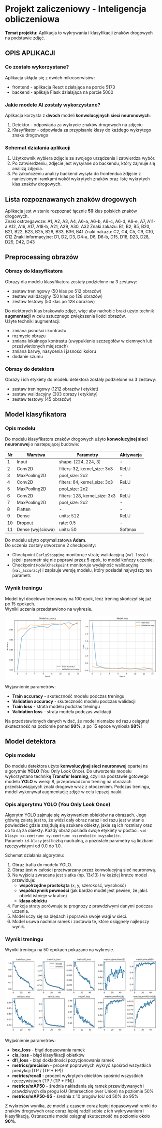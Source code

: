 # Projekt zaliczeniowy - Inteligencja obliczeniowa  
**Temat projektu:** Aplikacja to wykrywania i klasyfikacji znaków drogowych na podstawie zdjęć.  

## OPIS APLIKACJI  
### Co zostało wykorzystane?  
Aplikacja skłąda się z dwóch mikroserwisów:
- frontend - aplikacja React działająca na porcie 5173
- backend - aplikaja Flask działająca na porcie 5000

### Jakie modele AI zostały wykorzystane?  
Aplikacja korzysta z **dwóch** modeli **konwolucyjnych sieci neuronowych**:
1. Detektor - odpowiada za wykrycie znaków drogowych na zdjęciu
2. Klasyfikator - odpowiada za przypisanie klasy do każdego wykrytego znaku drogowego

### Schemat działania aplikacji  
1. Użytkownik wybiera zdjęcie ze swojego urządzenia i zatwierdza wybór.
2. Po zatwierdzeniu, zdjęcie jest wysyłane do backendu, który zajmuje się analizą zdjęcia.
3. Po zakończeniu analizy backend wysyła do frontendua zdjęcie z naniesionymi ramkami wokół wykrytych znaków oraz listę wykrytych klas znaków drogowych.

## Lista rozpoznawanych znaków drogowych  
Aplikacja jest w stanie rozpoznać łącznie **50** klas polskich znaków drogowych.  
Znaki ostrzegawcze: A1, A2, A3, A4, A6-a, A6-b, A6-c, A6-d, A6-e, A7, A11-a A12, A16, A17, A18-b, A21, A29, A30, A32
Znaki zakazu: B1, B2, B5, B20, B21, B22, B23, B25, B26, B33, B36, B41
Znaki nakazu: C2, C4, C5, C9, C10, C12
Znaki informacyjne: D1, D2, D3, D4-a, D6, D6-b, D15, D18, D23, D28, D29, D42, D43

## Preprocessing obrazów  
### Obrazy do klasyfikatora  
Obrazy dla modelu klasyfikatora zostały podzielone na 3 zestawy:
- zestaw treningowy (50 klas po 512 obrazów)
- zestaw walidacyjny (50 klas po 128 obrazów)
- zestaw testowy (50 klas po 128 obrazów)

Do niektórych klas brakowało zdjęć, więc aby nadrobić braki użyto technik **augmentacji** w celu sztucznego zwiększenia ilości obrazów.  
Użyte techniki augmentacji:
- zmiana jasności i kontrastu
- rozmycie obrazu
- zmiana lokalnego kontrastu (uwypuklenie szczegółów w ciemnych lub prześwietlonych miejscach)
- zmiana barwy, nasycenia i jasności koloru
- dodanie szumu

### Obrazy do detektora  
Obrazy i ich etykiety do modelu detektora zostały podzielone na 3 zestawy:
- zestaw treningowy (1212 obrazów i etykiet)
- zestaw walidacyjny (303 obrazy i etykiety)
- zestaw testowy (45 obrazów)

## Model klasyfikatora  
### Opis modelu
Do modelu klasyfikatora znaków drogowych użyto **konwolucyjnej sieci neuronowej** o nastepującej budowie:  

|Nr|Warstwa          |Parametry                     |Aktywacja  |
|--|-----------------|------------------------------|-----------|
|1 |Input            |shape: (224, 224, 3)          |-          |
|2 |Conv2D           |filters: 32, kernel_size: 3x3 |ReLU       |
|3 |MaxPooling2D     |pool_size: 2x2                |-          |
|4 |Conv2D           |filters: 64, kernel_size: 3x3 |ReLU       |
|5 |MaxPooling2D     |pool_size: 2x2                |-          |
|6 |Conv2D           |filters: 128, kernel_size: 3x3|ReLU       |
|7 |MaxPooling2D     |pool_size: 2x2                |-          |
|8 |Flatten          |-                             |-          |
|9 |Dense            |units: 512                    |ReLU       |
|10|Dropout          |rate: 0.5                     |-          |
|11|Dense (wyjściowa)|units: 50                     |Softmax    |

Do modelu użyto optymalizatowa **Adam**.  
Do uczenia zostały utworzone 2 checkpointy:
- Checkpoint `EarlyStopping` monitoruje stratę walidacyjną (`val_loss`) i jeżeli parametr się nie poprawi przez 5 epok, to model kończy uczenie.
- Checkpoint `ModelCheckpoint` monitoruje wydajność walidacyjną (`val_accuracy`) i zapisuje wersję modelu, który posiadał najwyższy ten parametr.

### Wynik treningu
Model był docelowo trenowany na 100 epok, lecz trening skończył się już po 15 epokach.  
Wyniki uczenia przedstawiono na wykresie.  

!["Wykres treningu klasyfikatora"](./classification-model-plot.png)

Wyjasnienie parametrów:
- **Train accuracy** - skuteczność modelu podczas treningu
- **Validation accuracy** - skuteczność modelu podczas walidacji
- **Train loss** - strata modelu podczas treningu
- **Validation loss** - strata modelu podczas walidacji

Na przedstawionych danych widać, że model niemalże od razu osiągnął skuteczność na poziomie ponad **90%**, a po 15 epoce wyniosła **98%**!

## Model detektora  
### Opis modelu  
Do modelu detektora użyto **konwolucyjnej sieci neuronowej** opartej na algorytmie **YOLO** (You Only Look Once). Do utworzenia modelu wykorzystano technikę **Transfer learning**, czyli na podstawie gotowego modelu **YOLO** w wersji 8, przeprowadzono trening na obrazach przedstawiających znaki drogowe wraz z otoczeniem. Podczas treningu, model wykonywał augmentację zdjęć w celu lepszej nauki.

### Opis algorytmu YOLO (You Only Look Once)
Algorytm YOLO zajmuje się wykrywaniem obiektów na obrazach. Jego główną zaletą jest to, że widzi cały obraz naraz i od razu jest w stanie powiedzieć gdzie znajdują się szukane obiekty, jakie są ich rozmiary oraz co to są za obiekty. Każdy obraz posiada swoje etykiety w postaci: `<id-klasy> <x-centrum> <y-centrum> <szerokość> <wysokość>`.  
Parametr `id-klasy` jest liczbą nautralną, a pozostałe parametry są liczbami rzeczywistymi od 0.0 do 1.0.  

Schemat działania algorytmu:
1. Obraz trafia do modelu YOLO.
2. Obraz jest w całości przetwarzany przez konwolucyjną sieć neuronową.
3. Na wyjściu zwracana jest siatka (np. 13x13) i w każdej kratce model przewiduje:
    - **współrzędne prostokąta** (x, y, szerokość, wysokość)
    - **współczynnik pewności** (jak bardzo model jest pewien, że jakiś obiekt istnieje w kratce)
    - **klasa obiektu**
4. Funkcja straty porównuje te prognozy z prawdziwymi danymi podczas uczenia.
5. Model uczy się na błędach i poprawia swoje wagi w sieci.
6. Model usuwa nadmiar ramek i zostawia te, które osiągneły najlepszy wynik.

### Wyniki treningu  
Wyniki treningu na 50 epokach pokazano na wykresie.  

!["Wykres treningu detektora"](./detection-model-plot.png)

Wyjaśnienie parametrów:
- **box_loss** - błąd dopasowania ramek
- **cls_loss** - błąd klasyfikacji obietków
- **dfl_loss** - błąd dokładności pozycjonowania ramek
- **metrics/precision** - procent poprawnych wykryć spośród wszystkich predykcji (TP / (TP + FP))
- **metrics/recall** - procent wykrytych obiektów spośród wszystkich rzeczywistych (TP / (TP + FN))
- **metrics/mAP50** - średnia nakładania się ramek przewidywanych i prawdziwych dla progu IoU (Intersection over Union) na poziomie 50%
- **metrics/mAP50-95** - średnia z 10 progów IoU od 50% do 95%

Z wykresów wynika, że model z czasem coraz lepiej dopasowywał ramki do znaków drogowych oraz coraz lepiej radził sobie z ich wykrywaniem i klasyfikacją. Ostatecznie model osiągnął skuteczność na poziomie około **90%**.